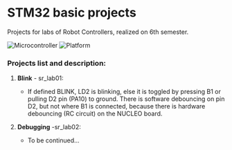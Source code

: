 # STM32 basic projects
Projects for labs of Robot Controllers, realized on 6th semester.

![Microcontroller](https://img.shields.io/badge/Board-NUCLEO_L476RG-white) 
![Platform](https://img.shields.io/badge/Platform-STM32cubeIDE_1.4.0-darkcyan)

### Projects list and description:
1. **Blink** - sr_lab01:
    - If defined BLINK, LD2 is blinking, else it is toggled
      by pressing B1 or pulling D2 pin (PA10) to ground.
      There is software debouncing on pin D2,
      but not where B1 is connected, because there is
      hardware debouncing (RC circuit) on the NUCLEO board.


2. **Debugging** -sr_lab02:
    - To be continued...
